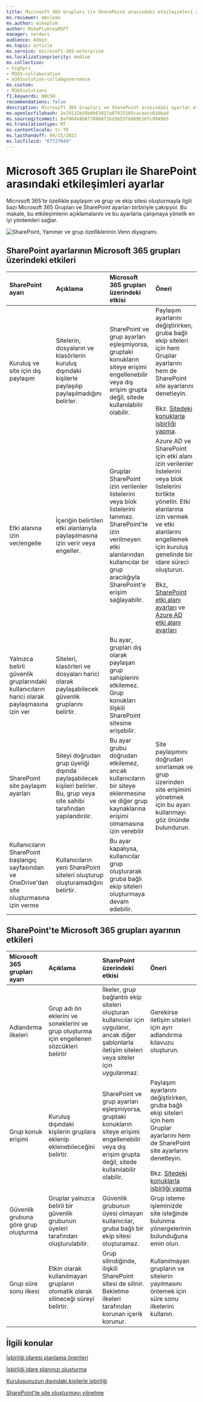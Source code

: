 ```yaml
---
title: Microsoft 365 Grupları ile SharePoint arasındaki etkileşimleri ayarlar
ms.reviewer: mmclean
ms.author: mikeplum
author: MikePlumleyMSFT
manager: serdars
audience: Admin
ms.topic: article
ms.service: microsoft-365-enterprise
ms.localizationpriority: medium
ms.collection:
- highpri
- M365-collaboration
- m365solution-collabgovernance
ms.custom:
- M365solutions
f1.keywords: NOCSH
recommendations: false
description: Microsoft 365 Grupları ve SharePoint arasındaki ayarlar etkileşimleri hakkında bilgi edinin
ms.openlocfilehash: 2e29132b59b0b63917a87915185cacaacc01bbad
ms.sourcegitcommit: 0af064e8b6778060f1bd365378d69b16fc9949b5
ms.translationtype: MT
ms.contentlocale: tr-TR
ms.lasthandoff: 09/15/2022
ms.locfileid: "67727644"
---
```

# <a name="settings-interactions-between-microsoft-365-groups-and-sharepoint"></a>Microsoft 365 Grupları ile SharePoint arasındaki etkileşimleri ayarlar

Microsoft 365'te özellikle paylaşım ve grup ve ekip sitesi oluşturmayla ilgili bazı Microsoft 365 Grupları ve SharePoint ayarları birbiriyle çakışıyor. Bu makale, bu etkileşimlerin açıklamalarını ve bu ayarlarla çalışmaya yönelik en iyi yöntemleri sağlar.

![SharePoint, Yammer ve grup özelliklerinin Venn diyagramı.](../media/groups-sharepoint-venn.png)

## <a name="the-effects-of-sharepoint-settings-on-microsoft-365-groups"></a>SharePoint ayarlarının Microsoft 365 grupları üzerindeki etkileri

|SharePoint ayarı|Açıklama|Microsoft 365 grupları üzerindeki etkisi|Öneri|
|:-----------------|:----------|:-----------------------------|:-------------|
|Kuruluş ve site için dış paylaşım|Sitelerin, dosyaların ve klasörlerin kuruluş dışındaki kişilerle paylaşılıp paylaşılmadığını belirler.|SharePoint ve grup ayarları eşleşmiyorsa, gruptaki konukların siteye erişimi engellenebilir veya dış erişim grupta değil, sitede kullanılabilir olabilir.|Paylaşım ayarlarını değiştirirken, gruba bağlı ekip siteleri için hem Gruplar ayarlarını hem de SharePoint site ayarlarını denetleyin.<br><br>Bkz. [Sitedeki konuklarla işbirliği yapma](./collaborate-in-site.md).|
|Etki alanına izin ver/engelle|İçeriğin belirtilen etki alanlarıyla paylaşılmasına izin verir veya engeller.|Gruplar SharePoint izin verilenler listelerini veya blok listelerini tanımaz. SharePoint'te izin verilmeyen etki alanlarından kullanıcılar bir grup aracılığıyla SharePoint'e erişim sağlayabilir.|Azure AD ve SharePoint için etki alanı izin verilenler listelerini veya blok listelerini birlikte yönetin. Etki alanlarına izin vermek ve etki alanlarını engellemek için kuruluş genelinde bir idare süreci oluşturun.<br><br>Bkz[. SharePoint etki alanı ayarları](/sharepoint/restricted-domains-sharing) ve [Azure AD etki alanı ayarları](/azure/active-directory/b2b/allow-deny-list)|
|Yalnızca belirli güvenlik gruplarındaki kullanıcıların harici olarak paylaşmasına izin ver|Siteleri, klasörleri ve dosyaları harici olarak paylaşabilecek güvenlik gruplarını belirtir.|Bu ayar, grupları dış olarak paylaşan grup sahiplerini etkilemez. Grup konukları ilişkili SharePoint sitesine erişebilir.||
|SharePoint site paylaşım ayarları|Siteyi doğrudan grup üyeliği dışında paylaşabilecek kişileri belirler. Bu, grup veya site sahibi tarafından yapılandırılır.|Bu ayar grubu doğrudan etkilemez, ancak kullanıcıların bir siteye eklenmesine ve diğer grup kaynaklarına erişimi olmamasına izin verebilir|Site paylaşımını doğrudan sınırlamak ve grup üzerinden site erişimini yönetmek için bu ayarı kullanmayı göz önünde bulundurun.|
|Kullanıcıların SharePoint başlangıç sayfasından ve OneDrive'dan site oluşturmasına izin verme|Kullanıcıların yeni SharePoint siteleri oluşturup oluşturamadığını belirtir.|Bu ayar kapalıysa, kullanıcılar grup oluşturarak gruba bağlı ekip siteleri oluşturmaya devam edebilir.||

## <a name="the-effects-of-microsoft-365-groups-setting-on-sharepoint"></a>SharePoint'te Microsoft 365 grupları ayarının etkileri

|Microsoft 365 grupları ayarı|Açıklama|SharePoint üzerindeki etkisi|Öneri|
|:---------------------------|:----------|:-------------------|:-------------|
|Adlandırma ilkeleri|Grup adı ön eklerini ve soneklerini ve grup oluşturma için engellenen sözcükleri belirtir|İlkeler, grup bağlantılı ekip siteleri oluşturan kullanıcılar için uygulanır, ancak diğer şablonlarla iletişim siteleri veya siteler için uygulanmaz.|Gerekirse iletişim siteleri için ayrı adlandırma kılavuzu oluşturun.|
|Grup konuk erişimi|Kuruluş dışındaki kişilerin gruplara eklenip eklenebileceğini belirtir.|SharePoint ve grup ayarları eşleşmiyorsa, gruptaki konukların siteye erişimi engellenebilir veya dış erişim grupta değil, sitede kullanılabilir olabilir.|Paylaşım ayarlarını değiştirirken, gruba bağlı ekip siteleri için hem Gruplar ayarlarını hem de SharePoint site ayarlarını denetleyin.<br><br>Bkz. [Sitedeki konuklarla işbirliği yapma](./collaborate-in-site.md)|
|Güvenlik grubuna göre grup oluşturma|Gruplar yalnızca belirli bir güvenlik grubunun üyeleri tarafından oluşturulabilir.|Güvenlik grubunun üyesi olmayan kullanıcılar, gruba bağlı bir ekip sitesi oluşturamaz.|Grup isteme işleminizde site isteğinde bulunma yönergelerinin bulunduğuna emin olun.|
|Grup süre sonu ilkesi|Etkin olarak kullanılmayan grupların otomatik olarak silineceği süreyi belirtir.|Grup silindiğinde, ilişkili SharePoint sitesi de silinir. Bekletme ilkeleri tarafından korunan içerik korunur.|Kullanılmayan grupların ve sitelerin yayılmasını önlemek için süre sonu ilkelerini kullanın.|

## <a name="related-topics"></a>İlgili konular

[İşbirliği idaresi planlama önerileri](collaboration-governance-overview.md#collaboration-governance-planning-recommendations)

[İşbirliği idare planınızı oluşturma](collaboration-governance-first.md)

[Kuruluşunuzun dışındaki kişilerle işbirliği](./collaborate-with-people-outside-your-organization.md)

[SharePoint'te site oluşturmayı yönetme](/sharepoint/manage-site-creation)